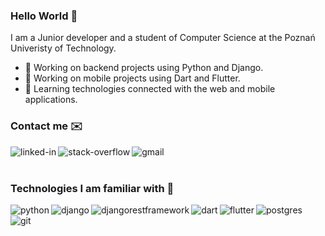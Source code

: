 ### Hello World 👋
I am a Junior developer and a student of Computer Science at the Poznań Univeristy of Technology.
- 🔭 Working on backend projects using Python and Django.
- 🚀 Working on mobile projects using Dart and Flutter.
- 🌱 Learning technologies connected with the web and mobile applications.

### Contact me ✉️
[<img align="left" alt="linked-in" src="https://img.shields.io/badge/linkedin-%230077B5.svg?&style=for-the-badge&logo=linkedin&logoColor=white" />](https://www.linkedin.com/in/andrzej-kapczynski/)[<img align="left" alt="stack-overflow" src="https://img.shields.io/badge/stack%20overflow-FE7A16?logo=stack-overflow&logoColor=white&style=for-the-badge" />](https://stackoverflow.com/users/16608706/andrzej-kapczyński)[<img align="left" alt="gmail" src="https://img.shields.io/badge/Gmail-white?style=for-the-badge&logo=gmail" />](mailto:andrzej.kapczynski21@gmail.com)<br>
<br>

### Technologies I am familiar with 🦾
<img align="left" alt="python" src="https://img.shields.io/badge/python-%2361DAFB?style=for-the-badge&logo=python" /><img align="left" alt="django" src="https://img.shields.io/badge/django-darkgreen?style=for-the-badge&logo=django" /><img align="left" alt="djangorestframework" src="https://img.shields.io/badge/djangorestframework-%23ff0000.svg?&style=for-the-badge&logo=django&logoColor=white" /><img align="left" alt="dart" src="https://img.shields.io/badge/dart-%23000066.svg?&style=for-the-badge&logo=dart&logoColor=white" /><img align="left" alt="flutter" src="https://img.shields.io/badge/flutter-darkblue?style=for-the-badge&logo=flutter" /><img align="left" alt="postgres" src="https://img.shields.io/badge/postgres-%23316192.svg?&style=for-the-badge&logo=postgresql&logoColor=white" /><img align="left" alt="git" src="https://img.shields.io/badge/git-gold?style=for-the-badge&logo=git" /><br>
<br>
